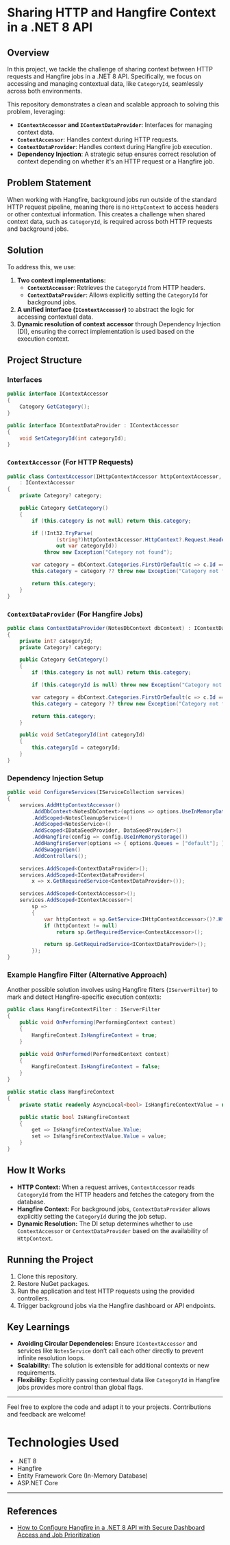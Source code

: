 # Sharing HTTP and Hangfire Context in a .NET 8 API

## Overview

In this project, we tackle the challenge of sharing context between HTTP requests and Hangfire jobs in a .NET 8 API. Specifically, we focus on accessing and managing contextual data, like `CategoryId`, seamlessly across both environments. 

This repository demonstrates a clean and scalable approach to solving this problem, leveraging:

- **`IContextAccessor` and `IContextDataProvider`**: Interfaces for managing context data.
- **`ContextAccessor`**: Handles context during HTTP requests.
- **`ContextDataProvider`**: Handles context during Hangfire job execution.
- **Dependency Injection**: A strategic setup ensures correct resolution of context depending on whether it's an HTTP request or a Hangfire job.

## Problem Statement

When working with Hangfire, background jobs run outside of the standard HTTP request pipeline, meaning there is no `HttpContext` to access headers or other contextual information. This creates a challenge when shared context data, such as `CategoryId`, is required across both HTTP requests and background jobs.

## Solution

To address this, we use:

1. **Two context implementations:**
    - **`ContextAccessor`**: Retrieves the `CategoryId` from HTTP headers.
    - **`ContextDataProvider`**: Allows explicitly setting the `CategoryId` for background jobs.
2. **A unified interface (`IContextAccessor`)** to abstract the logic for accessing contextual data.
3. **Dynamic resolution of context accessor** through Dependency Injection (DI), ensuring the correct implementation is used based on the execution context.

## Project Structure

### Interfaces

```csharp
public interface IContextAccessor
{
    Category GetCategory();
}

public interface IContextDataProvider : IContextAccessor
{
    void SetCategoryId(int categoryId);
}
```

### `ContextAccessor` (For HTTP Requests)

```csharp
public class ContextAccessor(IHttpContextAccessor httpContextAccessor, NotesDbContext dbContext)
    : IContextAccessor
{
    private Category? category;

    public Category GetCategory()
    {
        if (this.category is not null) return this.category;

        if (!Int32.TryParse(
                (string?)httpContextAccessor.HttpContext?.Request.Headers["CategoryId"],
                out var categoryId))
            throw new Exception("Category not found");

        var category = dbContext.Categories.FirstOrDefault(c => c.Id == categoryId);
        this.category = category ?? throw new Exception("Category not found");

        return this.category;
    }
}
```

### `ContextDataProvider` (For Hangfire Jobs)

```csharp
public class ContextDataProvider(NotesDbContext dbContext) : IContextDataProvider
{
    private int? categoryId;
    private Category? category;

    public Category GetCategory()
    {
        if (this.category is not null) return this.category;

        if (this.categoryId is null) throw new Exception("Category not found");

        var category = dbContext.Categories.FirstOrDefault(c => c.Id == this.categoryId);
        this.category = category ?? throw new Exception("Category not found");

        return this.category;
    }

    public void SetCategoryId(int categoryId)
    {
        this.categoryId = categoryId;
    }
}
```

### Dependency Injection Setup

```csharp
public void ConfigureServices(IServiceCollection services)
{
    services.AddHttpContextAccessor()
        .AddDbContext<NotesDbContext>(options => options.UseInMemoryDatabase("NotesDb"))
        .AddScoped<NotesCleanupService>()
        .AddScoped<NotesService>()
        .AddScoped<IDataSeedProvider, DataSeedProvider>()
        .AddHangfire(config => config.UseInMemoryStorage())
        .AddHangfireServer(options => { options.Queues = ["default"]; })
        .AddSwaggerGen()
        .AddControllers();

    services.AddScoped<ContextDataProvider>();
    services.AddScoped<IContextDataProvider>(
        x => x.GetRequiredService<ContextDataProvider>());

    services.AddScoped<ContextAccessor>();
    services.AddScoped<IContextAccessor>(
        sp =>
        {
            var httpContext = sp.GetService<IHttpContextAccessor>()?.HttpContext;
            if (httpContext != null)
                return sp.GetRequiredService<ContextAccessor>();

            return sp.GetRequiredService<IContextDataProvider>();
        });
}
```

### Example Hangfire Filter (Alternative Approach)

Another possible solution involves using Hangfire filters (`IServerFilter`) to mark and detect Hangfire-specific execution contexts:

```csharp
public class HangfireContextFilter : IServerFilter
{
    public void OnPerforming(PerformingContext context)
    {
        HangfireContext.IsHangfireContext = true;
    }

    public void OnPerformed(PerformedContext context)
    {
        HangfireContext.IsHangfireContext = false;
    }
}

public static class HangfireContext
{
    private static readonly AsyncLocal<bool> IsHangfireContextValue = new AsyncLocal<bool>();

    public static bool IsHangfireContext
    {
        get => IsHangfireContextValue.Value;
        set => IsHangfireContextValue.Value = value;
    }
}
```

## How It Works

- **HTTP Context:** When a request arrives, `ContextAccessor` reads `CategoryId` from the HTTP headers and fetches the category from the database.
- **Hangfire Context:** For background jobs, `ContextDataProvider` allows explicitly setting the `CategoryId` during the job setup. 
- **Dynamic Resolution:** The DI setup determines whether to use `ContextAccessor` or `ContextDataProvider` based on the availability of `HttpContext`.

## Running the Project

1. Clone this repository.
2. Restore NuGet packages.
3. Run the application and test HTTP requests using the provided controllers.
4. Trigger background jobs via the Hangfire dashboard or API endpoints.

## Key Learnings

- **Avoiding Circular Dependencies:** Ensure `IContextAccessor` and services like `NotesService` don’t call each other directly to prevent infinite resolution loops.
- **Scalability:** The solution is extensible for additional contexts or new requirements.
- **Flexibility:** Explicitly passing contextual data like `CategoryId` in Hangfire jobs provides more control than global flags.

---

Feel free to explore the code and adapt it to your projects. Contributions and feedback are welcome!

# Technologies Used
- .NET 8
- Hangfire
- Entity Framework Core (In-Memory Database)
- ASP.NET Core

---

## References
- [How to Configure Hangfire in a .NET 8 API with Secure Dashboard Access and Job Prioritization](https://elguerre.com/2024/09/30/how-to-configure-hangfire-in-a-net-8-api-with-secure-dashboard-access-and-job-prioritization/)
